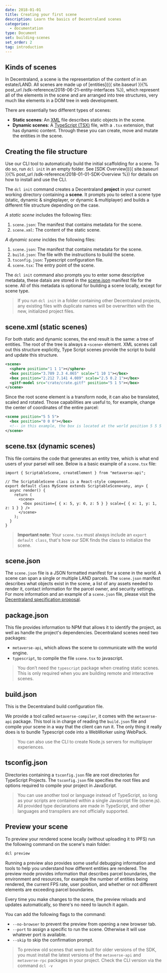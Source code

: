 ```yaml
---
date: 2018-01-01
title: Creating your first scene
description: Learn the basics of Decentraland scenes
categories:
  - documentation
type: Document
set: building-scenes
set_order: 2
tag: introduction
---
```




## Kinds of scenes

In Decentraland, a scene is the representation of the content of in an estate/LAND. All scenes are made up of [entities]({{ site.baseurl }}{% post_url /sdk-reference/2018-06-21-entity-interfaces %}), which represent all of the elements in the scene and are arranged into tree structures, very much like elements in a DOM tree in web development.


There are essentially two different types of scenes:

* **Static scenes**: An [XML](https://en.wikipedia.org/wiki/XML) file describes static objects in the scene.
* **Dynamic scenes**: A [TypeScript (TSX)](https://www.typescriptlang.org/docs/handbook/jsx.html) file, with a `.tsx` extension, that has dynamic content. Through these you can create, move and mutate the entities in the scene.


## Creating the file structure

Use our CLI tool to automatically build the initial scaffolding for a scene. To do so, run `dcl init` in an empty folder. See [SDK Overview]({{ site.baseurl }}{% post_url /sdk-reference/2018-01-01-SDK-Overview %}) for details on how to install and use the CLI.

The `dcl init` command creates a Decentraland **project** in your current working directory containing a **scene**. It prompts you to select a scene type (static, dynamic & singleplayer, or dynamic & multiplayer) and builds a different file structure depending on the case.

*A static scene* includes the following files:

1.  `scene.json`: The manifest that contains metadata for the scene.
2.  `scene.xml`: The content of the static scene.

*A dynamic scene* incldes the following files:

1.  `scene.json`: The manifest that contains metadata for the scene.
2.  `build.json`: The file with the instructions to build the scene.
3.  `tsconfig.json`: Typescript configuration file.
4.  `scene.tsx`: The entry point of the scene.


The `dcl init` command also prompts you to enter some descriptive metadata, these datais are stored in
the [scene.json](https://github.com/decentraland/proposals/blob/master/dsp/0020.mediawiki) manifest file for the scene. All of this
metadata is optional for building a scene locally, except for scene type.

> If you run `dcl init` in a folder containing other Decentraland projects, any existing files with duplicate names will be overwritten with the new, initialized project files.

## scene.xml (static scenes)

For both static and dynamic scenes, the end result is the same: a tree of entities. The root of the tree is always a `<scene>` element. XML scenes call out this structure explicitly, Type Script scenes provide the script to build and update this structure.  


```xml
<scene>
  <sphere position="1 1 1"></sphere>
  <box position="3.789 2.3 4.065" scale="1 10 1"></box>
  <box position="2.212 7.141 4.089" scale="2.5 0.2 1"></box>
  <gitf-model src="crate/crate.gitf" position="5 1 5"></box>
</scene>
```

Since the root scene element is a transform node, it can also be translated, scaled and rotated. Those capabilities are useful to, for example, change the center of coordinates of the entire parcel:

```xml
<scene position="5 5 5">
  <box position="0 0 0"></box>
  <!-- in this example, the box is located at the world position 5 5 5 -->
</scene>
```

## scene.tsx (dynamic scenes)

This file contains the code that generates an entity tree, which is what end users of your parsel will see. Below is a basic example of a `scene.tsx` file:

```tsx
import { ScriptableScene, createElement } from "metaverse-api";

// The ScriptableScene class is a React-style component.
export default class MyScene extends ScriptableScene<any, any> {
  async render() {
    return (
      <scene>
        <box position={ { x: 5, y: 0, z: 5 } } scale={ { x: 1, y: 1, z: 1 } } />
      </scene>
    );
  }
}
```

> **Important note:** Your `scene.tsx` must always include an `export default class`, that's how our SDK finds the class to initialize the scene.


## scene.json

The `scene.json` file is a JSON formatted manifest for a scene in the world. A scene can span a single or multiple LAND parcels. The `scene.json` manifest describes what objects exist in the scene, a list of any assets needed to render it, contact information for the parcel owner, and security settings. For more information and an example of a
`scene.json` file, please visit the [Decentraland specification proposal](https://github.com/decentraland/proposals/blob/master/dsp/0020.mediawiki).

## package.json

This file provides information to NPM that allows it to identify the project, as well as handle the project's dependencies. Decentraland scenes need two packages:

* `metaverse-api`, which allows the scene to communicate with the world engine.
* `typescript`, to compile the file `scene.tsx` to javascript.

> You don’t need the `typescript` package when creating static scenes. This is only required when you are building remote and interactive scenes.

## build.json

This is the Decentraland build configuration file.

We provide a tool called `metaverse-compiler`, it comes with the `metaverse-api` package. This tool is in charge of
reading the `build.json` file and compile your scene in a way that the client can run it. The only thing it really does is to bundle Typescript code into a WebWorker using WebPack.

> You can also use the CLI to create Node.js servers for multiplayer experiences.

## tsconfig.json

Directories containing a `tsconfig.json` file are root directories for TypeScript Projects. The `tsconfig.json` file specifies the root files and options required to compile your project in JavaScript.

> You can use another tool or language instead of TypeScript, so long as your scripts are contained within a single Javascript file (scene.js). All provided type declarations are made in TypeScript, and other languages and transpilers are not officially supported.


## Preview your scene

To preview your rendered scene locally (without uploading it to IPFS) run the following command on the scene's main folder:

```bash
dcl preview
```

Running a preview also provides some useful debugging information and tools to help you understand how different entities are rendered. The preview mode provides information that describes parcel boundaries, the environment and resources, for example the number of entities being rendered, the current FPS rate, user position, and whether or not different elements are exceeding parcel boundaries.

Every time you make changes to the scene, the preview reloads and updates automatically, so there's no need to launch it again.

You can add the following flags to the command:

* `--no-browser` to prevent the preview from opening a new browser tab.
* `--port` to assign a specific to run the scene. Otherwise it will use whatever port is available.
* `--skip` to skip the confirmation prompt.

> To preview old scenes that were built for older versions of the SDK, you must install the latest versions of the `metaverse-api` and `metaverse-rpc` packages in your project. Check the CLI version via the command `dcl -v`



